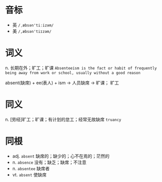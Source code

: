 # 音标

- 英 `/ˌæbsən'tiːizəm/`
- 美 `/,æbsən'tiɪzəm/`

# 词义

n. 长期在外；旷工；旷课
`Absenteeism is the fact or habit of frequently being away from work or school, usually without a good reason`



absent(缺席) + ee(表人) + ism → 人员缺席 → 旷课； 旷工

# 同义

n. [劳经]旷工；旷课；有计划的怠工；经常无故缺席
`truancy`

# 同根

- adj. `absent` 缺席的；缺少的；心不在焉的；茫然的
- n. `absence` 没有；缺乏；缺席；不注意
- n. `absentee` 缺席者
- vt. `absent` 使缺席

